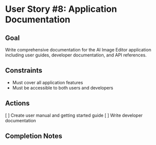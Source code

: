# User Story #8: Application Documentation

## Goal

Write comprehensive documentation for the AI Image Editor application including user guides, developer documentation, and API references.

## Constraints

- Must cover all application features
- Must be accessible to both users and developers

## Actions

[ ] Create user manual and getting started guide
[ ] Write developer documentation


## Completion Notes

<!-- Notes will be added here after completion -->
